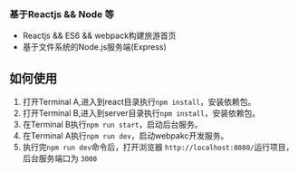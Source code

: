 ### 基于Reactjs && Node 等

* Reactjs && ES6 && webpack构建旅游首页
* 基于文件系统的Node.js服务端(Express)


## 如何使用
1. 打开Terminal A,进入到react目录执行`npm install`，安装依赖包。
2. 打开Terminal B,进入到server目录执行`npm install`，安装依赖包。
3. 在Terminal B执行`npm run start`，启动后台服务。
4. 在Terminal A执行`npm run dev`，启动webpakc开发服务。
5. 执行完`npm run dev`命令后，打开浏览器 `http://localhost:8080/`运行项目，后台服务端口为 `3000`

